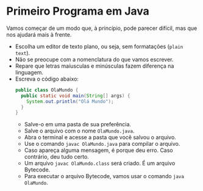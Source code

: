 # Primeiro Programa em Java

Vamos começar de um modo que, à princípio, pode parecer difícil, mas que nos ajudará mais à frente.

- Escolha um editor de texto plano, ou seja, sem formatações (`plain text`).
- Não se preocupe com a nomenclatura do que vamos escrever.
- Repare que letras maíusculas e minúsculas fazem diferença na linguagem.
- Escreva o código abaixo:
    ```java
    public class OlaMundo {
      public static void main(String[] args) {
        System.out.println("Olá Mundo");
      }
    }
    ```
    - Salve-o em uma pasta de sua preferência.
    - Salve o arquivo com o nome `OlaMundo.java`.
    - Abra o terminal e acesse a pasta que você salvou o arquivo.
    - Use o comando `javac OlaMundo.java` para compilar o arquivo.
    - Caso apareça alguma mensagem, é porque deu erro. Caso contrário, deu tudo certo.
    - Um arquivo `javac OlaMundo.class` será criado. É um arquivo Bytecode.
    - Para executar o arquivo Bytecode, vamos usar o comando `java OlaMundo`.
